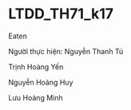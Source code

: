 # LTDD_TH71_k17
 Eaten
 
<p>Người thực hiện: Nguyễn Thanh Tú </p>
<p>                 Trịnh Hoàng Yến </p>
<p>                  Nguyễn Hoàng Huy </p>
<p>                  Lưu Hoàng Minh </p>
                  

